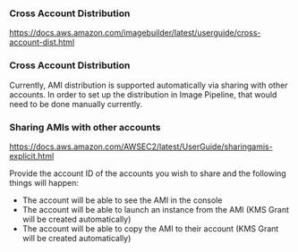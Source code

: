 ### Cross Account Distribution

https://docs.aws.amazon.com/imagebuilder/latest/userguide/cross-account-dist.html

### Cross Account Distribution

Currently, AMI distribution is supported automatically via sharing with other accounts.
In order to set up the distribution in Image Pipeline, that would need to be done manually currently.

### Sharing AMIs with other accounts

https://docs.aws.amazon.com/AWSEC2/latest/UserGuide/sharingamis-explicit.html

Provide the account ID of the accounts you wish to share and the following things will happen:

- The account will be able to see the AMI in the console
- The account will be able to launch an instance from the AMI (KMS Grant will be created automatically)
- The account will be able to copy the AMI to their account (KMS Grant will be created automatically)
